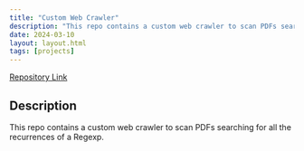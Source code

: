 ```yaml
---
title: "Custom Web Crawler"
description: "This repo contains a custom web crawler to scan PDFs searching for all the recurrences of a Regexp."
date: 2024-03-10
layout: layout.html
tags: [projects]
---
```


[Repository Link](https://github.com/DomenicoSacco94/custom-web-crawler)

## Description
This repo contains a custom web crawler to scan PDFs searching for all the recurrences of a Regexp.